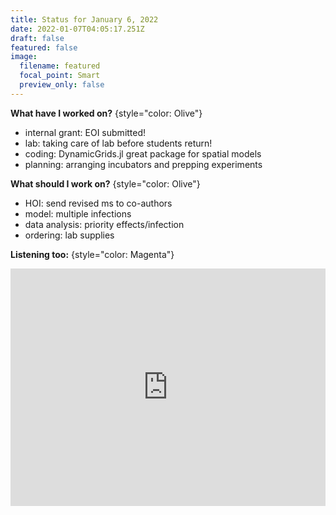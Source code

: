 ```yaml
---
title: Status for January 6, 2022
date: 2022-01-07T04:05:17.251Z
draft: false
featured: false
image:
  filename: featured
  focal_point: Smart
  preview_only: false
---
```

**What have I worked on?** 
{style="color: Olive"}

* internal grant: EOI submitted!
* lab: taking care of lab before students return!
* coding: DynamicGrids.jl great package for spatial models
* planning: arranging incubators and prepping experiments

**What should I work on?**
{style="color: Olive"}

* HOI: send revised ms to co-authors
* model: multiple infections
* data analysis: priority effects/infection
* ordering: lab supplies

**Listening too:**
{style="color: Magenta"}

<iframe src="https://open.spotify.com/embed/album/5G4iEzL5EnRsHsExyfeHpi?utm_source=generator" width="100%" height="380" frameBorder="0" allowfullscreen="" allow="autoplay; clipboard-write; encrypted-media; fullscreen; picture-in-picture"></iframe>